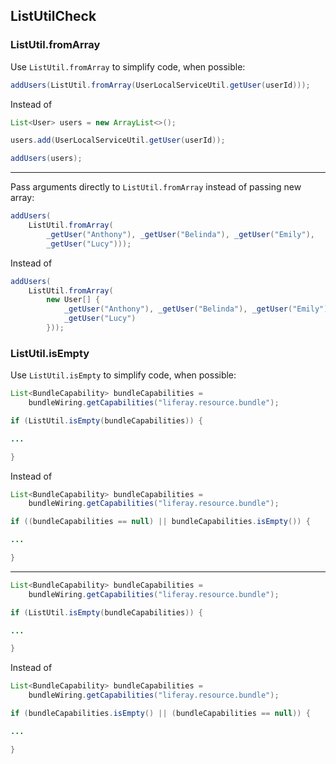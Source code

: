 ## ListUtilCheck

### ListUtil.fromArray
Use `ListUtil.fromArray` to simplify code, when possible:

```java
addUsers(ListUtil.fromArray(UserLocalServiceUtil.getUser(userId)));
```

Instead of

```java
List<User> users = new ArrayList<>();

users.add(UserLocalServiceUtil.getUser(userId));

addUsers(users);
```

---

Pass arguments directly to `ListUtil.fromArray` instead of passing new array:

```java
addUsers(
    ListUtil.fromArray(
        _getUser("Anthony"), _getUser("Belinda"), _getUser("Emily"),
        _getUser("Lucy")));
```

Instead of

```java
addUsers(
    ListUtil.fromArray(
        new User[] {
            _getUser("Anthony"), _getUser("Belinda"), _getUser("Emily"),
            _getUser("Lucy")
        }));
```

### ListUtil.isEmpty
Use `ListUtil.isEmpty` to simplify code, when possible:

```java
List<BundleCapability> bundleCapabilities =
	bundleWiring.getCapabilities("liferay.resource.bundle");

if (ListUtil.isEmpty(bundleCapabilities)) {

...

}
```

Instead of

```java
List<BundleCapability> bundleCapabilities =
	bundleWiring.getCapabilities("liferay.resource.bundle");

if ((bundleCapabilities == null) || bundleCapabilities.isEmpty()) {

...

}
```

---

```java
List<BundleCapability> bundleCapabilities =
	bundleWiring.getCapabilities("liferay.resource.bundle");

if (ListUtil.isEmpty(bundleCapabilities)) {

...

}
```

Instead of

```java
List<BundleCapability> bundleCapabilities =
	bundleWiring.getCapabilities("liferay.resource.bundle");

if (bundleCapabilities.isEmpty() || (bundleCapabilities == null)) {

...

}
```